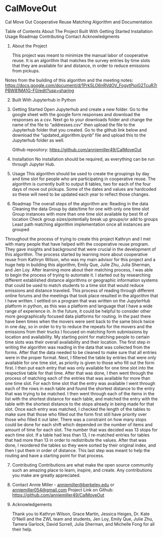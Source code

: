 # CalMoveOut
Cal Move Out Cooperative Reuse Matching Algorithm and Documentation


Table of Contents
About The Project
Built With
Getting Started
Installation
Usage
Roadmap
Contributing
Contact
Acknowledgments



1. About the Project

	This project was meant to minimize the manual labor of cooperative reuse. It is an algorithm that matches the survey entries by time slots that they are available for and distance, in order to reduce emissions from pickups. 

Notes from the building of this algorithm and the meeting notes: https://docs.google.com/document/d/1Prk5LO6nRVdOV_FogytPioiG2TcuR7rPBW81MA1G-F0/edit?usp=sharing

2. Built With
Jupyterhub in Python


3. Getting Started
	Open Jupyterhub and create a new folder. Go to the google sheet with the google form responses and download the responses as a csv. Next go to your downloads folder and change the name of the file to “addresses.csv” then upload the file to the Jupyterhub folder that you created. Go to the github link below and download the “updated_algorithm.ipynb” file and upload this to the Jupyterhub folder as well. 

	Github repository: https://github.com/anniemiller49/CalMoveOut 


4. Installation
	No installation should be required, as everything can be run through Jupyter Hub. 

5. Usage
	This algorithm should be used to create the groupings by day and time slot for people who are participating in cooperative reuse. The algorithm is currently built to output 8 tables, two for each of the four days of move out pickups. Some of the dates and values are hardcoded so these will need to be updated each year to reflect those changes. 

6. Roadmap
The overall steps of the algorithm are:
Reading in the data
Cleaning the data
Group by date/time for one with only one time slot
Group instances with more than one time slot available by best fit of location
Check group sizes/potentially break up groups/or add to groups
Least path matching algorithm implementation once all instances are grouped

Throughout the process of trying to create this project Kathryn and I met with many people that have helped with the cooperative reuse program. They gave insights and background that were crucial in the development of this algorithm. The process started by learning more about cooperative reuse from Kathryn Wilson, who was my main advisor for this project and a huge help in building this algorithm, Emily Que, Julie Zhu, Julia Sherman, and Jen Loy. After learning more about their matching process, I was able to begin the process of trying to automate it. I started out by researching different established distance algorithms or geographic information systems that could be used to match students to a time slot that would reduce emissions and distance traveled. This process of reading through different online forums and the meetings that took place resulted in the algorithm that I have written. I settled on a program that was written on the JupyterHub platform in python, as this was a platform and language that I have a wide range of experience in. In the future, it could be helpful to consider other more geographically focused data platforms for routing. 
In the past there have been times when the movers were sent back to the same block twice in one day, so in order to try to reduce the repeats for the movers and the emissions from their trucks I focused on matching form submissions by location and availability. My starting point for matching people to certain time slots was their overall availability and their location. The first step in writing the algorithm was reading in the data that was collected from the forms. After that the data needed to be cleaned to make sure that all entries were in the proper format. Next, I filtered the table by entries that were only available for one time slot, as priority is given to those who fill out the form first.  I then put each entry that was only available for one time slot into the respective table for that time. After that was done, I then went through the process of matching each of the entries that was available for more than one time slot. For each time slot that the entry was available I went through each of the rows in each table and found the shortest distance to the entry that was trying to be matched. I then went through each of the items in the list with the shortest distance for each table, and matched the entry with the table with the shortest distance to the stops already in being made for that slot. Once each entry was matched, I checked the length of the tables to make sure that those who filled out the form first still have priority over those who filled it out later.  There was a constraint on how many stops could be done for each shift which depended on the number of items and amount of time for each slot. The number that was decided was 13 stops for each time slot. If a table had less than 13, I re-matched entries for tables that had more than 13 in order to redistribute the values. After that was done, I reordered the tables so they were sorted by their original index, and then I put them in order of distance. This last step was meant to help the routing and have a starting point for that process. 



7. Contributing
Contributions are what make the open source community such an amazing place to learn, inspire, and create. Any contributions you make are greatly appreciated. 

8. Contact
Annie Miller - anniemiller@berkeley.edu or anniemiller054@gmail.com 
Project Link on Github: https://github.com/anniemiller49/CalMoveOut 


9. Acknowledgements

	Thank you to Kathryn Wilson, Grace Martin, Jessica Heiges, Dr. Kate O’Neill and the ZWL team and students, Jen Loy,  Emily Que, Julie Zhu, Tamera Garlock,  David Sorrell, Julia Sherman, and Michelle Fong for all their help. 

